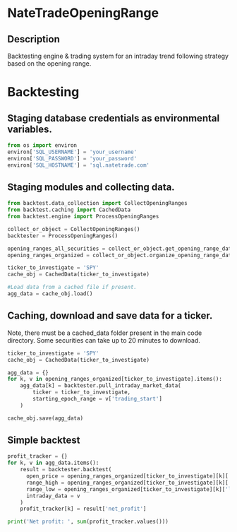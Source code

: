 # NateTradeOpeningRange
## Description
Backtesting engine & trading system for an intraday trend following strategy based on the opening range.

# Backtesting
## Staging database credentials as environmental variables.
``` python
from os import environ
environ['SQL_USERNAME'] = 'your_username'
environ['SQL_PASSWORD'] = 'your_password'
environ['SQL_HOSTNAME'] = 'sql.natetrade.com'
```

## Staging modules and collecting data.
``` python
from backtest.data_collection import CollectOpeningRanges
from backtest.caching import CachedData
from backtest.engine import ProcessOpeningRanges

collect_or_object = CollectOpeningRanges()
backtester = ProcessOpeningRanges()

opening_ranges_all_securities = collect_or_object.get_opening_range_data(collect_or_object.epoch_date_ranges())
opening_ranges_organized = collect_or_object.organize_opening_range_data(opening_ranges_all_securities)

ticker_to_investigate = 'SPY'
cache_obj = CachedData(ticker_to_investigate)

#Load data from a cached file if present.
agg_data = cache_obj.load()
```

## Caching, download and save data for a ticker.
Note, there must be a cached_data folder present in the main code directory. Some securities can take up to 20 minutes to download.
``` python
ticker_to_investigate = 'SPY'
cache_obj = CachedData(ticker_to_investigate)

agg_data = {}
for k, v in opening_ranges_organized[ticker_to_investigate].items():
    agg_data[k] = backtester.pull_intraday_market_data(
        ticker = ticker_to_investigate,
        starting_epoch_range = v['trading_start']
    )

cache_obj.save(agg_data)
```

## Simple backtest
``` python
profit_tracker = {}
for k, v in agg_data.items():
    result = backtester.backtest(
      open_price = opening_ranges_organized[ticker_to_investigate][k]['open_price'],
      range_high = opening_ranges_organized[ticker_to_investigate][k]['high'],
      range_low = opening_ranges_organized[ticker_to_investigate][k]['low'],
      intraday_data = v
    )
    profit_tracker[k] = result['net_profit']

print('Net profit: ', sum(profit_tracker.values()))
```